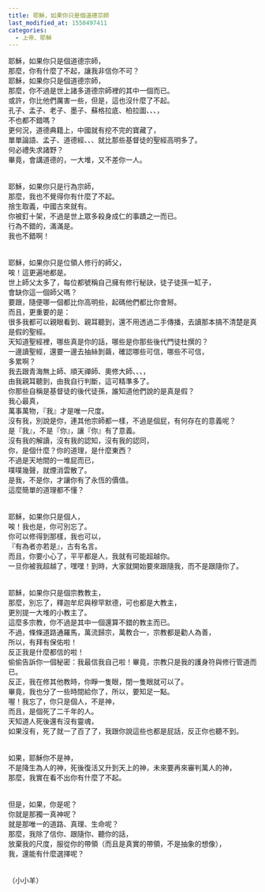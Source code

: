 ```yaml
---
title: 耶穌，如果你只是個道德宗師
last_modified_at: 1550497411
categories:
  - 上帝、耶穌
---
```


<p>耶穌，如果你只是個道德宗師，<br>
那麼，你有什麼了不起，讓我非信你不可？<br>
<!--more-->耶穌，如果你只是個道德宗師，<br>
那麼，你不過是世上諸多道德宗師裡的其中一個而已。<br>
或許，你比他們厲害一些，但是，這也沒什麼了不起。<br>
孔子、孟子、老子、墨子、蘇格拉底、柏拉圖、、、，<br>
不也都不錯嗎？<br>
更何況，道德典籍上，中國就有挖不完的寶藏了，<br>
單單論語、孟子、道德經、、、就比那些基督徒的聖經高明多了。<br>
何必禮失求諸野？<br>
畢竟，會講道德的，一大堆，又不差你一人。<br>
<br>
<br>
耶穌，如果你只是行為宗師，<br>
那麼，我也不覺得你有什麼了不起。<br>
捨生取義，中國古來就有。<br>
你被釘十架，不過是世上眾多殺身成仁的事蹟之一而已。<br>
行為不錯的，滿滿是。<br>
我也不錯啊！<br>
<br>
<br>
耶穌，如果你只是位領人修行的師父，<br>
唉！這更遍地都是。<br>
世上師父太多了，每位都號稱自己擁有修行秘訣，徒子徒孫一缸子，<br>
會缺你這一個師父嗎？<br>
要跟，隨便哪一個都比你高明些，起碼他們都比你會掰。<br>
而且，更重要的是：<br>
很多我都可以親眼看到、親耳聽到，還不用透過二手傳播，去讀那本搞不清楚是真是假的聖經。<br>
天知道聖經裡，哪些真是你的話，哪些是你那些後代門徒杜撰的？<br>
一邊讀聖經，還要一邊去抽絲剝繭，確認哪些可信，哪些不可信，<br>
多累啊？<br>
我去跟青海無上師、順天禪師、奧修大師、、、，<br>
由我親耳聽到，由我自行判斷，這可精準多了。<br>
你那些自稱是基督徒的後代徒孫，誰知道他們說的是真是假？<br>
我心最真，<br>
萬事萬物，『我』才是唯一尺度。<br>
沒有我，別說是你，連其他宗師都一樣，不過是個屁，有何存在的意義呢？<br>
是『我』，不是『你』，讓『你』有了意義。<br>
沒有我的解讀，沒有我的認知，沒有我的認同，<br>
你，是個什麼？你的道理，是什麼東西？<br>
不過是天地間的一堆屁而已，<br>
噗噗幾聲，就煙消雲散了。<br>
是我，不是你，才讓你有了永恆的價值。<br>
這麼簡單的道理都不懂？<br>
<br>
<br>
耶穌，如果你只是個人，<br>
唉！我也是，你可別忘了。<br>
你可以修得到那樣，我也可以，<br>
『有為者亦若是』，古有名言。<br>
而且，你要小心了，平平都是人，我就有可能超越你。<br>
一旦你被我超越了，嘿嘿！到時，大家就開始要來跟隨我，而不是跟隨你了。<br>
<br>
<br>
耶穌，如果你只是個宗教教主，<br>
那麼，別忘了，釋迦牟尼與穆罕默德，可也都是大教主，<br>
更別提一大堆的小教主了。<br>
這麼多宗教，你不過是其中一個還算不錯的教主而已。<br>
不過，條條道路通羅馬，萬流歸宗，萬教合一，宗教都是勸人為善，<br>
所以，有拜有保佑啦！<br>
反正我是什麼都信的啦！<br>
偷偷告訴你一個秘密：我最信我自己啦！畢竟，宗教只是我的護身符與修行管道而已。<br>
反正，我在修其他教時，你睜一隻眼，閉一隻眼就可以了。<br>
畢竟，我也分了一些時間給你了，所以，要知足一點。<br>
喔！我忘了，你只是個人，不是神，<br>
而且，是個死了二千年的人。<br>
天知道人死後還有沒有靈魂，<br>
如果沒有，死了就一了百了了，我跟你說這些也都是屁話，反正你也聽不到。<br>
<br>
<br>
如果，耶穌你不是神，<br>
不是降生為人的神，死後復活又升到天上的神，未來要再來審判萬人的神，<br>
那麼，我實在看不出你有什麼了不起。<br>
<br>
<br>
但是，如果，你是呢？<br>
你就是那獨一真神呢？<br>
就是那唯一的道路、真理、生命呢？<br>
那麼，我除了信你、跟隨你、聽你的話，<br>
放棄我的尺度，服從你的帶領（而且是真實的帶領，不是抽象的想像），<br>
我，還能有什麼選擇呢？<br>
<br>
<br>
（小小羊）</p>

